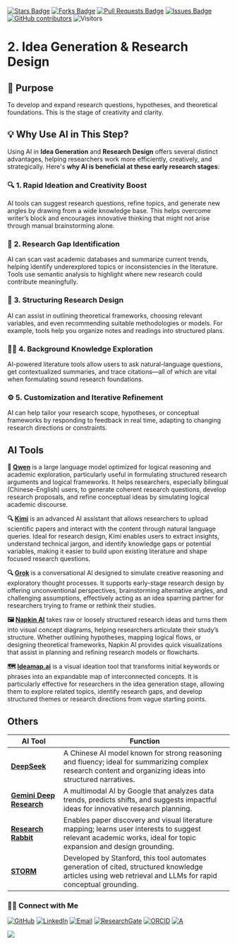 <a href="https://github.com/drshahizan/short-course/stargazers"><img src="https://img.shields.io/github/stars/drshahizan/short-course" alt="Stars Badge"/></a>
<a href="https://github.com/drshahizan/short-course/network/members"><img src="https://img.shields.io/github/forks/drshahizan/short-course" alt="Forks Badge"/></a>
<a href="https://github.com/drshahizan/short-course/pulls"><img src="https://img.shields.io/github/issues-pr/drshahizan/short-course" alt="Pull Requests Badge"/></a>
<a href="https://github.com/drshahizan/short-course"><img src="https://img.shields.io/github/issues/drshahizan/short-course" alt="Issues Badge"/></a>
<a href="https://github.com/drshahizan/short-course/graphs/contributors"><img alt="GitHub contributors" src="https://img.shields.io/github/contributors/drshahizan/short-course?color=2b9348"></a>
![Visitors](https://api.visitorbadge.io/api/visitors?path=https%3A%2F%2Fgithub.com%2Fdrshahizan%2Fshort-course&labelColor=%23d9e3f0&countColor=%23697689&style=flat)

# 2. Idea Generation & Research Design

## 🔸 Purpose
To develop and expand research questions, hypotheses, and theoretical foundations. This is the stage of creativity and clarity.

## 💡 Why Use AI in This Step?
Using AI in **Idea Generation** and **Research Design** offers several distinct advantages, helping researchers work more efficiently, creatively, and strategically. Here's **why AI is beneficial at these early research stages**:

### 🔍 **1. Rapid Ideation and Creativity Boost**
AI tools can suggest research questions, refine topics, and generate new angles by drawing from a wide knowledge base. This helps overcome writer’s block and encourages innovative thinking that might not arise through manual brainstorming alone.

### 🎯 **2. Research Gap Identification**
AI can scan vast academic databases and summarize current trends, helping identify underexplored topics or inconsistencies in the literature. Tools use semantic analysis to highlight where new research could contribute meaningfully.

### 🧩 **3. Structuring Research Design**
AI can assist in outlining theoretical frameworks, choosing relevant variables, and even recommending suitable methodologies or models. For example, tools help you organize notes and readings into structured plans.

### 🕵️‍♀️ **4. Background Knowledge Exploration**
AI-powered literature tools allow users to ask natural-language questions, get contextualized summaries, and trace citations—all of which are vital when formulating sound research foundations.

### ⚙️ **5. Customization and Iterative Refinement**
AI can help tailor your research scope, hypotheses, or conceptual frameworks by responding to feedback in real time, adapting to changing research directions or constraints.

## AI Tools

**🧮 [Qwen](./ai/qwen.md)** is a large language model optimized for logical reasoning and academic exploration, particularly useful in formulating structured research arguments and logical frameworks. It helps researchers, especially bilingual (Chinese-English) users, to generate coherent research questions, develop research proposals, and refine conceptual ideas by simulating logical academic discourse.

**🔍 [Kimi](./ai/kimi.md)** is an advanced AI assistant that allows researchers to upload scientific papers and interact with the content through natural language queries. Ideal for research design, Kimi enables users to extract insights, understand technical jargon, and identify knowledge gaps or potential variables, making it easier to build upon existing literature and shape focused research questions.

**🔍 [Grok](./ai/grok.md)** is a conversational AI designed to simulate creative reasoning and exploratory thought processes. It supports early-stage research design by offering unconventional perspectives, brainstorming alternative angles, and challenging assumptions, effectively acting as an idea sparring partner for researchers trying to frame or rethink their studies.

**🖼️ [Napkin AI](./ai/napkin.md)** takes raw or loosely structured research ideas and turns them into visual concept diagrams, helping researchers articulate their study’s structure. Whether outlining hypotheses, mapping logical flows, or designing theoretical frameworks, Napkin AI provides quick visualizations that assist in planning and refining research models or flowcharts.

**🗺️ [Ideamap.ai](./ai/ideamap.md)** is a visual ideation tool that transforms initial keywords or phrases into an expandable map of interconnected concepts. It is particularly effective for researchers in the idea generation stage, allowing them to explore related topics, identify research gaps, and develop structured themes or research directions from vague starting points.

## Others
| AI Tool                                                                                                      | Function |
| ---------------------------------------------------------------------------------------------------------------- | ---------------------------------------------------------------------------------------------------------------------------------------------------------------- |
| [**DeepSeek**](https://www.deepseek.com/)              | A Chinese AI model known for strong reasoning and fluency; ideal for summarizing complex research content and organizing ideas into structured narratives.       |
| [**Gemini Deep Research**](https://gemini.google/overview/deep-research)         | A multimodal AI by Google that analyzes data trends, predicts shifts, and suggests impactful ideas for innovative research planning.                             |
| [**Research Rabbit**](https://www.researchrabbit.ai/)                                                            | Enables paper discovery and visual literature mapping; learns user interests to suggest relevant academic works, ideal for topic expansion and design grounding. |
| [**STORM**](https://storm.genie.stanford.edu/)                                                   | Developed by Stanford, this tool automates generation of cited, structured knowledge articles using web retrieval and LLMs for rapid conceptual grounding.       |

### 🙌🏻 Connect with Me
<p align="left">
    <a href="https://github.com/drshahizan" target="_blank"><img alt="GitHub" src="https://img.shields.io/badge/-@drshahizan-181717?style=flat-square&logo=GitHub&logoColor=white"></a>
    <a href="https://www.linkedin.com/in/drshahizan" target="_blank"><img alt="LinkedIn" src="https://img.shields.io/badge/-drshahizan-blue?style=flat-square&logo=Linkedin&logoColor=white&link=https://www.linkedin.com/in/drshahizan/"></a>
    <a href="mailto:shahizan@utm.my" target="_blank"><img alt="Email" src="https://img.shields.io/badge/-shahizan@utm.my-c14438?style=flat-square&logo=Gmail&logoColor=white&link=mailto:shahizan@utm.my.com"></a>
    <a href="https://www.researchgate.net/profile/Mohd-Othman-28" target="_blank"><img alt="ResearchGate" src="https://img.shields.io/badge/-ResearchGate-00CCBB?style=flat-square&logo=ResearchGate&logoColor=white"></a>
    <a href="https://orcid.org/0000-0003-4261-1873" target="_blank"><img alt="ORCID" src="https://img.shields.io/badge/-ORCID-A6CE39?style=flat-square&logo=ORCID&logoColor=white"></a> 
 <a href="https://visitorbadge.io/status?path=https%3A%2F%2Fgithub.com%2Fdrshahizan" target="_blank"><img alt="A" src="https://api.visitorbadge.io/api/visitors?path=https%3A%2F%2Fgithub.com%2Fdrshahizan&labelColor=%23697689&countColor=%23555555&style=plastic"></a>
 
![](https://hit.yhype.me/github/profile?user_id=81284918)
</p>
